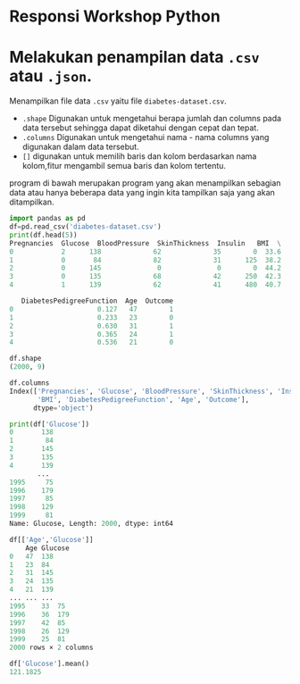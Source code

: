 # Responsi Workshop Python
# Melakukan penampilan data `.csv` atau `.json`. 

Menampilkan file data `.csv` yaitu file `diabetes-dataset.csv`. 
* `.shape` Digunakan untuk mengetahui berapa jumlah dan columns pada data tersebut sehingga dapat diketahui dengan cepat dan tepat.
* `.columns` Digunakan untuk mengetahui nama - nama columns yang digunakan dalam data tersebut.
* `[]` digunakan untuk memilih baris dan kolom berdasarkan nama kolom,fitur  mengambil semua baris dan kolom tertentu.

program di bawah merupakan program yang akan menampilkan sebagian data atau hanya beberapa data yang ingin kita tampilkan saja yang akan ditampilkan.  

```python
import pandas as pd
df=pd.read_csv('diabetes-dataset.csv')
print(df.head(5))
Pregnancies  Glucose  BloodPressure  SkinThickness  Insulin   BMI  \
0            2      138             62             35        0  33.6   
1            0       84             82             31      125  38.2   
2            0      145              0              0        0  44.2   
3            0      135             68             42      250  42.3   
4            1      139             62             41      480  40.7   

   DiabetesPedigreeFunction  Age  Outcome  
0                     0.127   47        1  
1                     0.233   23        0  
2                     0.630   31        1  
3                     0.365   24        1  
4                     0.536   21        0  

df.shape
(2000, 9)

df.columns
Index(['Pregnancies', 'Glucose', 'BloodPressure', 'SkinThickness', 'Insulin',
       'BMI', 'DiabetesPedigreeFunction', 'Age', 'Outcome'],
      dtype='object')

print(df['Glucose'])
0       138
1        84
2       145
3       135
4       139
       ... 
1995     75
1996    179
1997     85
1998    129
1999     81
Name: Glucose, Length: 2000, dtype: int64

df[['Age','Glucose']]
	Age	Glucose
0	47	138
1	23	84
2	31	145
3	24	135
4	21	139
...	...	...
1995	33	75
1996	36	179
1997	42	85
1998	26	129
1999	25	81
2000 rows × 2 columns

df['Glucose'].mean()
121.1825
```